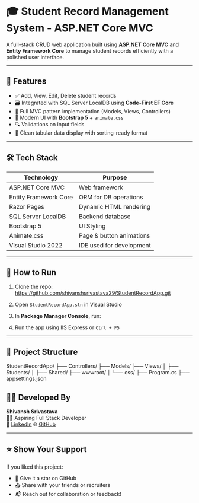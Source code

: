 # 🎓 Student Record Management System - ASP.NET Core MVC

A full-stack CRUD web application built using **ASP.NET Core MVC** and **Entity Framework Core** to manage student records efficiently with a polished user interface.

---

## 🚀 Features

- ✅ Add, View, Edit, Delete student records
- 🗃️ Integrated with SQL Server LocalDB using **Code-First EF Core**
- 🧭 Full MVC pattern implementation (Models, Views, Controllers)
- 🎨 Modern UI with **Bootstrap 5** + `animate.css`
- 🔍 Validations on input fields
- 📄 Clean tabular data display with sorting-ready format

---

## 🛠️ Tech Stack

| Technology         | Purpose                            |
|--------------------|------------------------------------|
| ASP.NET Core MVC   | Web framework                      |
| Entity Framework Core | ORM for DB operations           |
| Razor Pages        | Dynamic HTML rendering             |
| SQL Server LocalDB | Backend database                   |
| Bootstrap 5        | UI Styling                         |
| Animate.css        | Page & button animations           |
| Visual Studio 2022 | IDE used for development           |

---

## 🏁 How to Run

1. Clone the repo: https://github.com/shivanshsrivastava29/StudentRecordApp.git
   
2. Open `StudentRecordApp.sln` in Visual Studio

3. In **Package Manager Console**, run:
  
4. Run the app using IIS Express or `Ctrl + F5`

---

## 📂 Project Structure
StudentRecordApp/
├── Controllers/
├── Models/
├── Views/
│ ├── Students/
│ ├── Shared/
├── wwwroot/
│ └── css/
├── Program.cs
├── appsettings.json

## 🙋‍♂️ Developed By

**Shivansh Srivastava**  
🧑‍💻 Aspiring Full Stack Developer  
🔗 [LinkedIn](https://www.linkedin.com/in/shivansh-srivastava-aks)
🌐 [GitHub](https://github.com/shivanshsrivastava29)

---

## ⭐️ Show Your Support

If you liked this project:
- 🌟 Give it a star on GitHub  
- 📤 Share with your friends or recruiters  
- 📬 Reach out for collaboration or feedback!



